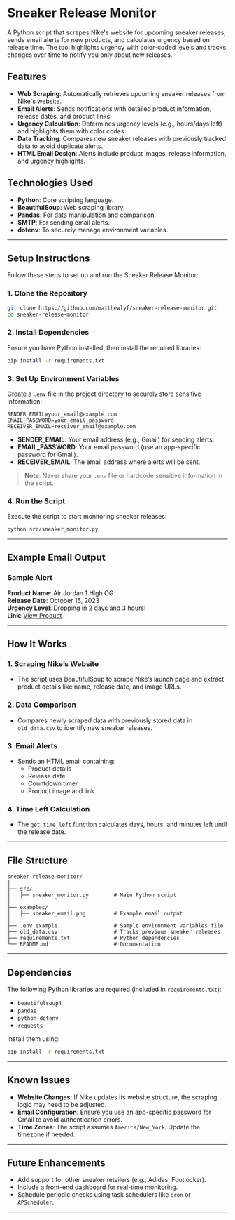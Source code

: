 
# Sneaker Release Monitor

A Python script that scrapes Nike's website for upcoming sneaker releases, sends email alerts for new products, and calculates urgency based on release time. The tool highlights urgency with color-coded levels and tracks changes over time to notify you only about new releases.

## Features

- **Web Scraping**: Automatically retrieves upcoming sneaker releases from Nike's website.
- **Email Alerts**: Sends notifications with detailed product information, release dates, and product links.
- **Urgency Calculation**: Determines urgency levels (e.g., hours/days left) and highlights them with color codes.
- **Data Tracking**: Compares new sneaker releases with previously tracked data to avoid duplicate alerts.
- **HTML Email Design**: Alerts include product images, release information, and urgency highlights.

## Technologies Used

- **Python**: Core scripting language.
- **BeautifulSoup**: Web scraping library.
- **Pandas**: For data manipulation and comparison.
- **SMTP**: For sending email alerts.
- **dotenv**: To securely manage environment variables.

---

## Setup Instructions

Follow these steps to set up and run the Sneaker Release Monitor:

### 1. Clone the Repository
```bash
git clone https://github.com/matthewlyf/sneaker-release-monitor.git
cd sneaker-release-monitor
```

### 2. Install Dependencies
Ensure you have Python installed, then install the required libraries:
```bash
pip install -r requirements.txt
```

### 3. Set Up Environment Variables
Create a `.env` file in the project directory to securely store sensitive information:
```plaintext
SENDER_EMAIL=your_email@example.com
EMAIL_PASSWORD=your_email_password
RECEIVER_EMAIL=receiver_email@example.com
```

- **SENDER_EMAIL**: Your email address (e.g., Gmail) for sending alerts.
- **EMAIL_PASSWORD**: Your email password (use an app-specific password for Gmail).
- **RECEIVER_EMAIL**: The email address where alerts will be sent.

> **Note**: Never share your `.env` file or hardcode sensitive information in the script.

### 4. Run the Script
Execute the script to start monitoring sneaker releases:
```bash
python src/sneaker_monitor.py
```

---

## Example Email Output

### Sample Alert
**Product Name**: Air Jordan 1 High OG  
**Release Date**: October 15, 2023  
**Urgency Level**: Dropping in 2 days and 3 hours!  
**Link**: [View Product](https://www.nike.com)

---

## How It Works

### 1. Scraping Nike’s Website
- The script uses BeautifulSoup to scrape Nike’s launch page and extract product details like name, release date, and image URLs.

### 2. Data Comparison
- Compares newly scraped data with previously stored data in `old_data.csv` to identify new sneaker releases.

### 3. Email Alerts
- Sends an HTML email containing:
  - Product details
  - Release date
  - Countdown timer
  - Product image and link

### 4. Time Left Calculation
- The `get_time_left` function calculates days, hours, and minutes left until the release date.

---

## File Structure

```plaintext
sneaker-release-monitor/
│
├── src/
│   ├── sneaker_monitor.py        # Main Python script
│
├── examples/
│   ├── sneaker_email.png         # Example email output
│
├── .env.example                  # Sample environment variables file
├── old_data.csv                  # Tracks previous sneaker releases
├── requirements.txt              # Python dependencies
└── README.md                     # Documentation
```

---

## Dependencies

The following Python libraries are required (included in `requirements.txt`):
- `beautifulsoup4`
- `pandas`
- `python-dotenv`
- `requests`

Install them using:
```bash
pip install -r requirements.txt
```

---

## Known Issues

- **Website Changes**: If Nike updates its website structure, the scraping logic may need to be adjusted.
- **Email Configuration**: Ensure you use an app-specific password for Gmail to avoid authentication errors.
- **Time Zones**: The script assumes `America/New_York`. Update the timezone if needed.

---

## Future Enhancements

- Add support for other sneaker retailers (e.g., Adidas, Footlocker).
- Include a front-end dashboard for real-time monitoring.
- Schedule periodic checks using task schedulers like `cron` or `APScheduler`.

---

